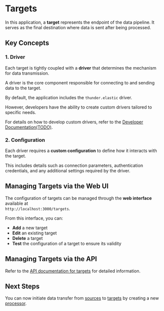 # Targets

In this application, a **target** represents the endpoint of the data pipeline. It serves as the final destination where data is sent after being processed.

## Key Concepts

### 1. Driver

Each target is tightly coupled with a **driver** that determines the mechanism for data transmission.

A driver is the core component responsible for connecting to and sending data to the target.

By default, the application includes the `thunder.elastic` driver.

However, developers have the ability to create custom drivers tailored to specific needs.

For details on how to develop custom drivers, refer to the [Developer Documentation(TODO)](#).

### 2. Configuration

Each driver requires a **custom configuration** to define how it interacts with the target.

This includes details such as connection parameters, authentication credentials, and any additional settings required by the driver.

## Managing Targets via the Web UI

The configuration of targets can be managed through the **web interface** available at  
`http://localhost:3000/targets`.

From this interface, you can:

- **Add** a new target
- **Edit** an existing target
- **Delete** a target
- **Test** the configuration of a target to ensure its validity


## Managing Targets via the API

Refer to the [API documentation for targets](./modules/api/targets.md) for detailed information.

## Next Steps

You can now initiate data transfer from [sources](./sources) to [targets](./targets) by creating a new [processor](./processors).
